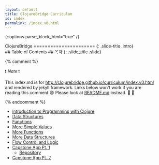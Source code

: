 ```yaml
---
layout: default
title: ClojureBridge Curriculum
id: index
permalink: /index.v0.html
---
```


{::options parse_block_html="true" /}

<section>
ClojureBridge
======================
{: .slide-title .intro}
</section>

 <section>
## Table of Contents
## 목차
{: .slide_title .slide}

{% comment %}

:exclamation: _Note_ :exclamation:

This index.md is for http://clojurebridge.github.io/curriculum/index.v0.html
and rendered by jekyll framework.
Links below won't work if you are reading this comment :smile:
Please look at [README.md](README.md) instead. :green_heart: :blue_heart:

{% endcomment %}

* [Introduction to Programming with Clojure](outline.v0/intro.html)
* [Data Structures](outline.v0/data_structures.html)
* [Functions](outline.v0/functions.html)
* [More Simple Values](outline.v0/simple_values2.html)
* [More Functions](outline.v0/functions2.html)
* [More Data Structures](outline.v0/data_structures2.html)
* [Flow Control and Logic](outline.v0/flow_control.html)
* [Capstone App Pt. 1](https://github.com/ClojureBridgeSeoul/drawing/blob/korean/curriculum/first-program.md)
    * [Repository](https://github.com/ClojureBridge/drawing/blob/master/README.md)
* [Capstone App Pt. 2](https://github.com/ClojureBridge/drawing/blob/master/curriculum/create-something.md)
</section>
